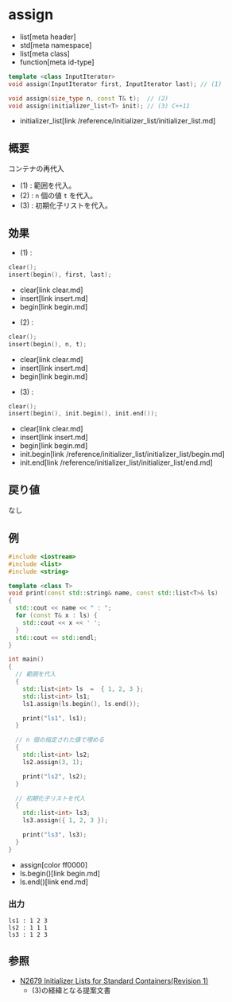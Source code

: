 # assign
* list[meta header]
* std[meta namespace]
* list[meta class]
* function[meta id-type]

```cpp
template <class InputIterator>
void assign(InputIterator first, InputIterator last); // (1)

void assign(size_type n, const T& t);  // (2)
void assign(initializer_list<T> init); // (3) C++11
```
* initializer_list[link /reference/initializer_list/initializer_list.md]

## 概要
コンテナの再代入

- (1) : 範囲を代入。
- (2) : `n` 個の値 `t` を代入。
- (3) : 初期化子リストを代入。


## 効果
- (1) :

```cpp
clear();
insert(begin(), first, last);
```
* clear[link clear.md]
* insert[link insert.md]
* begin[link begin.md]


- (2) :

```cpp
clear();
insert(begin(), n, t);
```
* clear[link clear.md]
* insert[link insert.md]
* begin[link begin.md]


- (3) :

```cpp
clear();
insert(begin(), init.begin(), init.end());
```
* clear[link clear.md]
* insert[link insert.md]
* begin[link begin.md]
* init.begin[link /reference/initializer_list/initializer_list/begin.md]
* init.end[link /reference/initializer_list/initializer_list/end.md]


## 戻り値
なし


## 例
```cpp example
#include <iostream>
#include <list>
#include <string>

template <class T>
void print(const std::string& name, const std::list<T>& ls)
{
  std::cout << name << " : ";
  for (const T& x : ls) {
    std::cout << x << ' ';
  }
  std::cout << std::endl;
}

int main()
{
  // 範囲を代入
  {
    std::list<int> ls  =  { 1, 2, 3 };
    std::list<int> ls1;
    ls1.assign(ls.begin(), ls.end());

    print("ls1", ls1);
  }

  // n 個の指定された値で埋める
  {
    std::list<int> ls2;
    ls2.assign(3, 1);

    print("ls2", ls2);
  }

  // 初期化子リストを代入
  {
    std::list<int> ls3;
    ls3.assign({ 1, 2, 3 });

    print("ls3", ls3);
  }
}
```
* assign[color ff0000]
* ls.begin()[link begin.md]
* ls.end()[link end.md]

### 出力
```
ls1 : 1 2 3 
ls2 : 1 1 1 
ls3 : 1 2 3 
```

## 参照
- [N2679 Initializer Lists for Standard Containers(Revision 1)](http://www.open-std.org/jtc1/sc22/wg21/docs/papers/2008/n2679.pdf)
    - (3)の経緯となる提案文書

